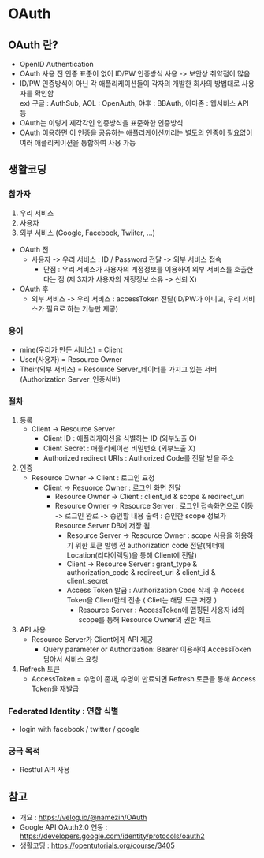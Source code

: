 # OAuth

## OAuth 란?

- OpenID Authentication
- OAuth 사용 전 인증 표준이 없어 ID/PW 인증방식 사용 -> 보안상 취약점이 많음
- ID/PW 인증방식이 아닌 각 애플리케이션들이 각자의 개발한 회사의 방법대로 사용자를 확인함<br>
  ex) 구글 : AuthSub, AOL : OpenAuth, 야후 : BBAuth, 아마존 : 웹서비스 API 등
- OAuth는 이렇게 제각각인 인증방식을 표준화한 인증방식
- OAuth 이용하면 이 인증을 공유하는 애플리케이션끼리는 별도의 인증이 필요없이 여러 애플리케이션을 통합하여 사용 가능


## 생활코딩

### 참가자

1. 우리 서비스
2. 사용자
3. 외부 서비스 (Google, Facebook, Twiiter, ...)

- OAuth 전
    - 사용자 -> 우리 서비스 : ID / Password 전달 -> 외부 서비스 접속
        - 단점 : 우리 서비스가 사용자의 계정정보를 이용하여 외부 서비스를 호출한다는 점 (제 3자가 사용자의 계정정보 소유 -> 신뢰 X)
- OAuth 후
    - 외부 서비스 -> 우리 서비스 : accessToken 전달(ID/PW가 아니고, 우리 서비스가 필요로 하는 기능만 제공)

### 용어

- mine(우리가 만든 서비스) = Client
- User(사용자) = Resource Owner
- Their(외부 서비스) = Resource Server_데이터를 가지고 있는 서버 (Authorization Server_인증서버)

### 절차

1. 등록
    - Client -> Resource Server
        - Client ID : 애플리케이션을 식별하는 ID (외부노출 O)
        - Client Secret : 애플리케이션 비밀번호 (외부노출 X)
        - Authorized redirect URIs : Authorized Code를 전달 받을 주소
2. 인증
    -  Resource Owner -> Client : 로그인 요청
        - Client -> Resuorce Owner : 로그인 화면 전달
            - Resource Owner -> Client : client_id & scope & redirect_uri
            - Resource Owner -> Resource Server : 로그인 접속화면으로 이동 -> 로그인 완료 -> 승인할 내용 출력 : 승인한 scope 정보가 Resource Server DB에 저장 됨.
                - Resource Server -> Resource Owner : scope 사용을 허용하기 위한 토큰 발행 전 authorization code 전달(헤더에 Location(리다이렉팅)을 통해 Client에 전달)
                - Client -> Resource Server : grant_type & authorization_code & redirect_uri & client_id & client_secret
                - Access Token 발급 : Authorization Code 삭제 후 Access Token을 Client한테 전송 ( Cliet는 해당 토큰 저장 )
                    - Resource Server : AccessToken에 맵핑된 사용자 id와 scope를 통해 Resource Owner의 권한 체크                    
3. API 사용
    - Resource Server가 Client에게 API 제공
        - Query parameter or Authorization: Bearer 이용하여 AccessToken 담아서 서비스 요청
4. Refresh 토큰
    - AccessToken = 수명이 존재, 수명이 만료되면 Refresh 토큰을 통해 Access Token을 재발급
    

### Federated Identity : 연합 식별

- login with facebook / twitter / google

### 궁극 목적
- Restful API 사용

## 참고

- 개요 : https://velog.io/@namezin/OAuth
- Google API OAuth2.0 연동 : https://developers.google.com/identity/protocols/oauth2
- 생활코딩 : https://opentutorials.org/course/3405
